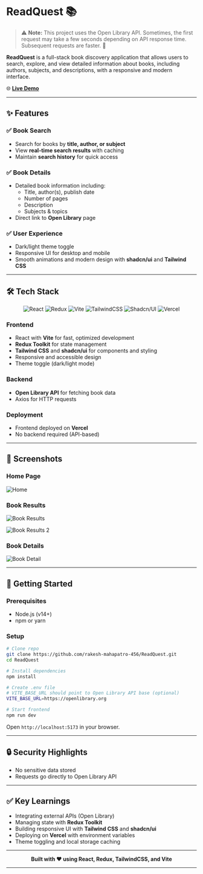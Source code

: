 # ReadQuest 📚

> ⚠️ **Note:** This project uses the Open Library API. Sometimes, the first request may take a few seconds depending on API response time. Subsequent requests are faster. 🚀

<div align="start">

**ReadQuest** is a full-stack book discovery application that allows users to search, explore, and view detailed information about books, including authors, subjects, and descriptions, with a responsive and modern interface.




🌐 **[Live Demo](https://read-quest.vercel.app/)**

</div>

---

## ✨ Features

### ✅ Book Search

* Search for books by **title, author, or subject**
* View **real-time search results** with caching
* Maintain **search history** for quick access

### ✅ Book Details

* Detailed book information including:
  * Title, author(s), publish date
  * Number of pages
  * Description
  * Subjects & topics
* Direct link to **Open Library** page

### ✅ User Experience

* Dark/light theme toggle
* Responsive UI for desktop and mobile
* Smooth animations and modern design with **shadcn/ui** and **Tailwind CSS**

---

## 🛠️ Tech Stack

<div align="center">

![React](https://img.shields.io/badge/React-61DAFB?style=for-the-badge&logo=react&logoColor=black)
![Redux](https://img.shields.io/badge/Redux-764ABC?style=for-the-badge&logo=redux&logoColor=white)
![Vite](https://img.shields.io/badge/Vite-646CFF?style=for-the-badge&logo=vite&logoColor=white)
![TailwindCSS](https://img.shields.io/badge/Tailwind-38B2AC?style=for-the-badge&logo=tailwind-css&logoColor=white)
![Shadcn/UI](https://img.shields.io/badge/Shadcn-UI-blue?style=for-the-badge)
![Vercel](https://img.shields.io/badge/Vercel-000000?style=for-the-badge&logo=vercel&logoColor=white)

</div>

### **Frontend**

* React with **Vite** for fast, optimized development
* **Redux Toolkit** for state management
* **Tailwind CSS** and **shadcn/ui** for components and styling
* Responsive and accessible design
* Theme toggle (dark/light mode)

### **Backend**

* **Open Library API** for fetching book data
* Axios for HTTP requests

### **Deployment**

* Frontend deployed on **Vercel**
* No backend required (API-based)

---

## 📸 Screenshots

### Home Page

![Home](https://res.cloudinary.com/dqz5xgr5v/image/upload/v1757772688/Screenshot_2025-09-13_at_19.38.14_vlubik.png)

### Book Results

![Book Results](https://res.cloudinary.com/dqz5xgr5v/image/upload/v1757772698/Screenshot_2025-09-13_at_19.38.31_pxvymt.png)

![Book Results 2](https://res.cloudinary.com/dqz5xgr5v/image/upload/v1757772690/Screenshot_2025-09-13_at_19.38.44_c7vfht.png)

### Book Details

![Book Detail](https://res.cloudinary.com/dqz5xgr5v/image/upload/v1757772690/Screenshot_2025-09-13_at_19.39.16_gmo0z2.png)

---

## 🚀 Getting Started

### **Prerequisites**

* Node.js (v14+)
* npm or yarn

### **Setup**

```bash
# Clone repo
git clone https://github.com/rakesh-mahapatro-456/ReadQuest.git
cd ReadQuest

# Install dependencies
npm install

# Create .env file
# VITE_BASE_URL should point to Open Library API base (optional)
VITE_BASE_URL=https://openlibrary.org

# Start frontend
npm run dev
````

Open `http://localhost:5173` in your browser.

---

## 🔒 Security Highlights

* No sensitive data stored
* Requests go directly to Open Library API

---

## ✅ Key Learnings

* Integrating external APIs (Open Library)
* Managing state with **Redux Toolkit**
* Building responsive UI with **Tailwind CSS** and **shadcn/ui**
* Deploying on **Vercel** with environment variables
* Theme toggling and local storage caching

---

<div align="center">

**Built with ❤️ using React, Redux, TailwindCSS, and Vite**

</div>

---

